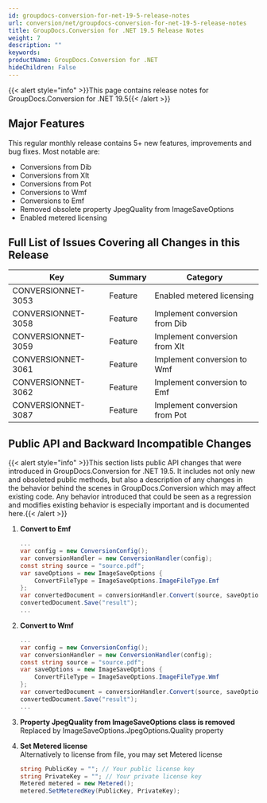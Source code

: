 ```yaml
---
id: groupdocs-conversion-for-net-19-5-release-notes
url: conversion/net/groupdocs-conversion-for-net-19-5-release-notes
title: GroupDocs.Conversion for .NET 19.5 Release Notes
weight: 7
description: ""
keywords: 
productName: GroupDocs.Conversion for .NET
hideChildren: False
---
```

{{< alert style="info" >}}This page contains release notes for GroupDocs.Conversion for .NET 19.5{{< /alert >}}

## Major Features

This regular monthly release contains 5+ new features, improvements and bug fixes. Most notable are: 

*   Conversions from Dib
*   Conversions from Xlt
*   Conversions from Pot
*   Conversions to Wmf
*   Conversions to Emf
*   Removed obsolete property JpegQuality from ImageSaveOptions
*   Enabled metered licensing

## Full List of Issues Covering all Changes in this Release

| Key | Summary | Category |
| --- | --- | --- |
| CONVERSIONNET-3053 | Feature | Enabled metered licensing |
| CONVERSIONNET-3058 | Feature | Implement conversion from Dib |
| CONVERSIONNET-3059 | Feature | Implement conversion from Xlt |
| CONVERSIONNET-3061 | Feature | Implement conversion to Wmf |
| CONVERSIONNET-3062 | Feature | Implement conversion to Emf |
| CONVERSIONNET-3087 | Feature | Implement conversion from Pot |

## Public API and Backward Incompatible Changes

{{< alert style="info" >}}This section lists public API changes that were introduced in GroupDocs.Conversion for .NET 19.5. It includes not only new and obsoleted public methods, but also a description of any changes in the behavior behind the scenes in GroupDocs.Conversion which may affect existing code. Any behavior introduced that could be seen as a regression and modifies existing behavior is especially important and is documented here.{{< /alert >}}

1.  **Convert to Emf**
    ```csharp
    ...
    var config = new ConversionConfig();
    var conversionHandler = new ConversionHandler(config);
    const string source = "source.pdf";
    var saveOptions = new ImageSaveOptions {
        ConvertFileType = ImageSaveOptions.ImageFileType.Emf
    };
    var convertedDocument = conversionHandler.Convert(source, saveOptions);
    convertedDocument.Save("result");
    ...
    ```
    
2.  **Convert to Wmf**
    ```csharp
    ...
    var config = new ConversionConfig();
    var conversionHandler = new ConversionHandler(config);
    const string source = "source.pdf";
    var saveOptions = new ImageSaveOptions {
        ConvertFileType = ImageSaveOptions.ImageFileType.Wmf
    };
    var convertedDocument = conversionHandler.Convert(source, saveOptions);
    convertedDocument.Save("result");
    ...
    ```
3.  **Property JpegQuality from ImageSaveOptions class is removed**  
    Replaced by ImageSaveOptions.JpegOptions.Quality property
4.  **Set Metered license**  
    Alternatively to license from file, you may set Metered license
    ```csharp
    string PublicKey = ""; // Your public license key
    string PrivateKey = ""; // Your private license key
    Metered metered = new Metered();
    metered.SetMeteredKey(PublicKey, PrivateKey);
    ```
